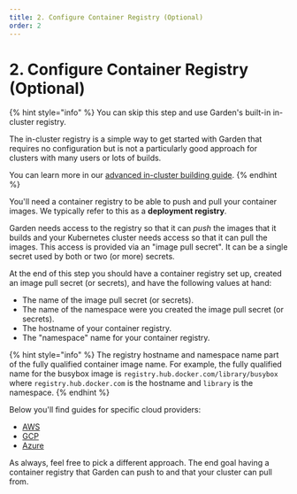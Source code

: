 ```yaml
---
title: 2. Configure Container Registry (Optional)
order: 2
---
```


# 2. Configure Container Registry (Optional)

{% hint style="info" %}
You can skip this step and use Garden's built-in in-cluster registry.

The in-cluster registry is a simple way to get started with Garden that requires no configuration but is not a particularly good approach for clusters with many users or lots of builds.

You can learn more in our [advanced in-cluster building guide](https://docs.garden.io/guides/in-cluster-building#configuring-a-deployment-registry).
{% endhint %}

You'll need a container registry to be able to push and pull your container images. We typically refer to this as a **deployment registry**.

Garden needs access to the registry so that it can _push_ the images that it builds and your Kubernetes cluster needs access so that it can pull the images. This access is provided via an "image pull secret". It can be a single secret used by both or two (or more) secrets.

At the end of this step you should have a container registry set up, created an image pull secret (or secrets), and have the following values at hand: 

* The name of the image pull secret (or secrets).
* The name of the namespace were you created the image pull secret (or secrets).
* The hostname of your container registry.
* The "namespace" name for your container registry.

{% hint style="info" %}
The registry hostname and namespace name part of the fully qualified container image name. For example, the fully qualified name for the busybox image is `registry.hub.docker.com/library/busybox` where `registry.hub.docker.com` is the hostname and `library` is the namespace.
{% endhint %}

Below you'll find guides for specific cloud providers:

* [AWS](./aws.md)
* [GCP](./gcp.md)
* [Azure](./azure.md)

As always, feel free to pick a different approach. The end goal having a container registry that Garden can push to and that your cluster can pull from.


